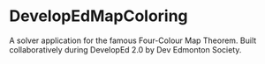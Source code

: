 # DevelopEdMapColoring
A solver application for the famous Four-Colour Map Theorem. Built collaboratively during DevelopEd 2.0 by Dev Edmonton Society.
